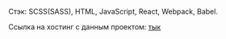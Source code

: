 Стэк: SCSS(SASS), HTML, JavaScript, React, Webpack, Babel.

Ссылка на хостинг с данным проектом: [тык](https://bikepark-7ad7e.web.app/)
